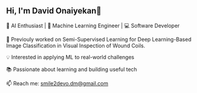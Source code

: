 ## Hi, I'm David Onaiyekan👋


🚀 AI Enthusiast | 🧠 Machine Learning Engineer | 💻 Software Developer

🔬 Previouly worked on Semi-Supervised Learning for Deep Learning-Based Image Classification in Visual Inspection of Wound Coils. 

💡 Interested in applying ML to real-world challenges  

📚 Passionate about learning and building useful tech  

📫 Reach me: [smile2devo.dm@gmail.com](mailto:smile2devo.dm@gmail.com) 

<!--
**devo002/devo002** is a ✨ _special_ ✨ repository because its `README.md` (this file) appears on your GitHub profile.

Here are some ideas to get you started:

- 🔭 I’m currently working on ...
- 🌱 I’m currently learning ...
- 👯 I’m looking to collaborate on ...
- 🤔 I’m looking for help with ...
- 💬 Ask me about ...
- 📫 How to reach me: ...
- 😄 Pronouns: ...
- ⚡ Fun fact: ...
-->
